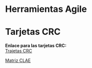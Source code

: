 # **Herramientas Agile**
# **Tarjetas CRC**

**Enlace para las tarjetas CRC:**  
[Trajetas CRC](https://github.com/santimarM/SistemaGestionTurnos/blob/main/TarjetasCRC.md)

[Matriz CLAE](https://github.com/santimarM/SistemaGestionTurnos/blob/main/matriz_CLAE_md)





